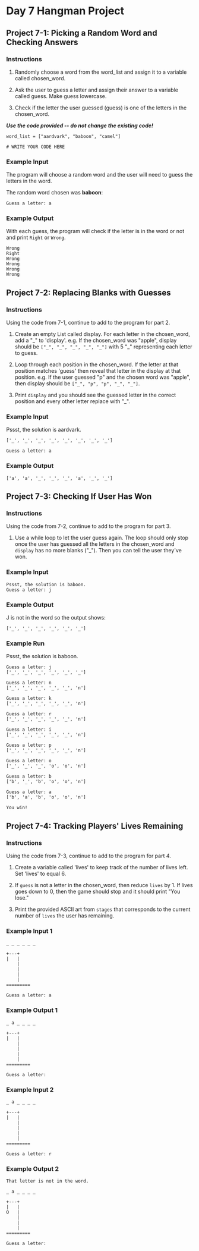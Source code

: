 # Day 7 Hangman Project

## Project 7-1: Picking a Random Word and Checking Answers

### Instructions

1. Randomly choose a word from the word_list and assign it to a variable called chosen_word.

2. Ask the user to guess a letter and assign their answer to a variable called guess. Make guess lowercase.

3. Check if the letter the user guessed (guess) is one of the letters in the chosen_word.

***Use the code provided -- do not change the existing code!***

    word_list = ["aardvark", "baboon", "camel"]

    # WRITE YOUR CODE HERE


### Example Input

The program will choose a random word and the user will need to guess the letters in the word.

The random word chosen was **baboon**:

    Guess a letter: a

### Example Output

With each guess, the program will check if the letter is in the word or not and print `Right` or `Wrong`.

    Wrong
    Right
    Wrong
    Wrong
    Wrong
    Wrong

## Project 7-2: Replacing Blanks with Guesses

### Instructions

Using the code from 7-1, continue to add to the program for part 2.

1. Create an empty List called display. For each letter in the chosen_word, add a "\_" to 'display'.
   e.g. If the chosen_word was "apple", display should be `["_", "_", "_", "_", "_"]` with 5 "\_" representing each letter to guess.

2. Loop through each position in the chosen_word. If the letter at that position matches 'guess' then reveal that letter in the display at that position.
   e.g. If the user guessed "p" and the chosen word was "apple", then display should be `["_", "p", "p", "_", "_"]`.

3. Print `display` and you should see the guessed letter in the correct position and every other letter replace with "\_".

### Example Input

Pssst, the solution is aardvark.

    ['_', '_', '_', '_', '_', '_', '_', '_']

    Guess a letter: a

### Example Output

    ['a', 'a', '_', '_', '_', 'a', '_', '_']

## Project 7-3: Checking If User Has Won

### Instructions

Using the code from 7-2, continue to add to the program for part 3.

1. Use a while loop to let the user guess again. The loop should only stop once the user has guessed all the letters in the chosen_word and 
   `display` has no more blanks ("_"). Then you can tell the user they've won.

### Example Input

    Pssst, the solution is baboon.
    Guess a letter: j

### Example Output

J is not in the word so the output shows:

    ['_', '_', '_', '_', '_', '_']

### Example Run

Pssst, the solution is baboon.

    Guess a letter: j
    ['_', '_', '_', '_', '_', '_']

    Guess a letter: n
    ['_', '_', '_', '_', '_', 'n']

    Guess a letter: k
    ['_', '_', '_', '_', '_', 'n']

    Guess a letter: r
    ['_', '_', '_', '_', '_', 'n']

    Guess a letter: i
    ['_', '_', '_', '_', '_', 'n']

    Guess a letter: p
    ['_', '_', '_', '_', '_', 'n']

    Guess a letter: o
    ['_', '_', '_', 'o', 'o', 'n']

    Guess a letter: b
    ['b', '_', 'b', 'o', 'o', 'n']

    Guess a letter: a
    ['b', 'a', 'b', 'o', 'o', 'n']

    You win!

## Project 7-4: Tracking Players' Lives Remaining

### Instructions

Using the code from 7-3, continue to add to the program for part 4.

1. Create a variable called 'lives' to keep track of the number of lives left. Set 'lives' to equal 6.
    
2. If `guess` is not a letter in the chosen_word, then reduce `lives` by 1. 
   If lives goes down to 0, then the game should stop and it should print "You lose."

3. Print the provided ASCII art from `stages` that corresponds to the current number of `lives` the user has remaining.

### Example Input 1

    _ _ _ _ _ _

    +---+
    |   |
        |
        |
        |
        |
    =========

    Guess a letter: a

### Example Output 1

    _ a _ _ _ _

    +---+
    |   |
        |
        |
        |
        |
    =========

    Guess a letter: 

### Example Input 2

    _ a _ _ _ _

    +---+
    |   |
        |
        |
        |
        |
    =========

    Guess a letter: r

### Example Output 2

    That letter is not in the word.

    _ a _ _ _ _

    +---+
    |   |
    O   |
        |
        |
        |
    =========

    Guess a letter: 
